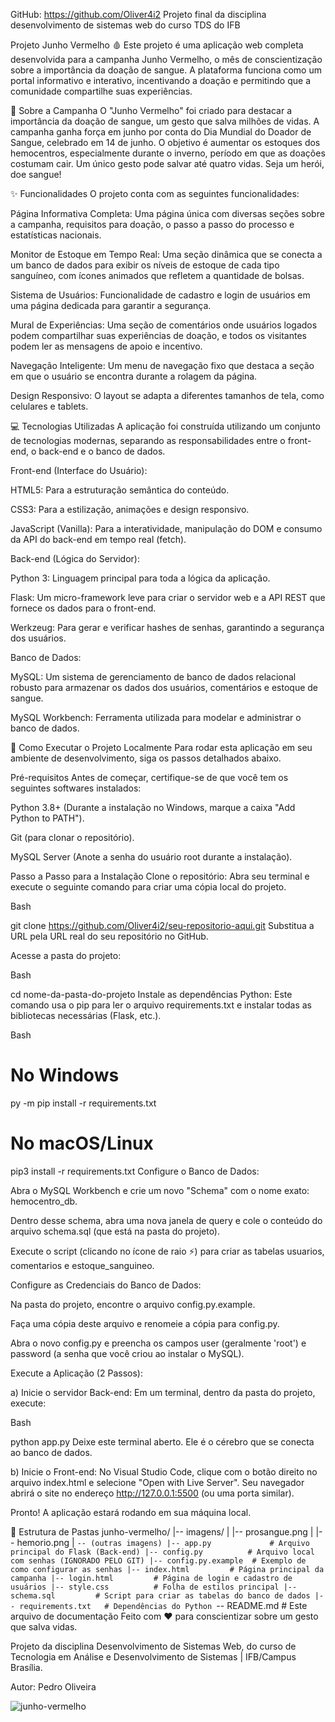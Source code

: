 GitHub: https://github.com/Oliver4i2
Projeto final da disciplina desenvolvimento de sistemas web do curso TDS do IFB

Projeto Junho Vermelho 🩸
Este projeto é uma aplicação web completa desenvolvida para a campanha Junho Vermelho, o mês de conscientização sobre a importância da doação de sangue. A plataforma funciona como um portal informativo e interativo, incentivando a doação e permitindo que a comunidade compartilhe suas experiências.

📜 Sobre a Campanha
O "Junho Vermelho" foi criado para destacar a importância da doação de sangue, um gesto que salva milhões de vidas. A campanha ganha força em junho por conta do Dia Mundial do Doador de Sangue, celebrado em 14 de junho. O objetivo é aumentar os estoques dos hemocentros, especialmente durante o inverno, período em que as doações costumam cair. Um único gesto pode salvar até quatro vidas. Seja um herói, doe sangue!

✨ Funcionalidades
O projeto conta com as seguintes funcionalidades:

Página Informativa Completa: Uma página única com diversas seções sobre a campanha, requisitos para doação, o passo a passo do processo e estatísticas nacionais.

Monitor de Estoque em Tempo Real: Uma seção dinâmica que se conecta a um banco de dados para exibir os níveis de estoque de cada tipo sanguíneo, com ícones animados que refletem a quantidade de bolsas.

Sistema de Usuários: Funcionalidade de cadastro e login de usuários em uma página dedicada para garantir a segurança.

Mural de Experiências: Uma seção de comentários onde usuários logados podem compartilhar suas experiências de doação, e todos os visitantes podem ler as mensagens de apoio e incentivo.

Navegação Inteligente: Um menu de navegação fixo que destaca a seção em que o usuário se encontra durante a rolagem da página.

Design Responsivo: O layout se adapta a diferentes tamanhos de tela, como celulares e tablets.

💻 Tecnologias Utilizadas
A aplicação foi construída utilizando um conjunto de tecnologias modernas, separando as responsabilidades entre o front-end, o back-end e o banco de dados.

Front-end (Interface do Usuário):

HTML5: Para a estruturação semântica do conteúdo.

CSS3: Para a estilização, animações e design responsivo.

JavaScript (Vanilla): Para a interatividade, manipulação do DOM e consumo da API do back-end em tempo real (fetch).

Back-end (Lógica do Servidor):

Python 3: Linguagem principal para toda a lógica da aplicação.

Flask: Um micro-framework leve para criar o servidor web e a API REST que fornece os dados para o front-end.

Werkzeug: Para gerar e verificar hashes de senhas, garantindo a segurança dos usuários.

Banco de Dados:

MySQL: Um sistema de gerenciamento de banco de dados relacional robusto para armazenar os dados dos usuários, comentários e estoque de sangue.

MySQL Workbench: Ferramenta utilizada para modelar e administrar o banco de dados.

🚀 Como Executar o Projeto Localmente
Para rodar esta aplicação em seu ambiente de desenvolvimento, siga os passos detalhados abaixo.

Pré-requisitos
Antes de começar, certifique-se de que você tem os seguintes softwares instalados:

Python 3.8+ (Durante a instalação no Windows, marque a caixa "Add Python to PATH").

Git (para clonar o repositório).

MySQL Server (Anote a senha do usuário root durante a instalação).

Passo a Passo para a Instalação
Clone o repositório: Abra seu terminal e execute o seguinte comando para criar uma cópia local do projeto.

Bash

git clone https://github.com/Oliver4i2/seu-repositorio-aqui.git
Substitua a URL pela URL real do seu repositório no GitHub.

Acesse a pasta do projeto:

Bash

cd nome-da-pasta-do-projeto
Instale as dependências Python: Este comando usa o pip para ler o arquivo requirements.txt e instalar todas as bibliotecas necessárias (Flask, etc.).

Bash

# No Windows
py -m pip install -r requirements.txt

# No macOS/Linux
pip3 install -r requirements.txt
Configure o Banco de Dados:

Abra o MySQL Workbench e crie um novo "Schema" com o nome exato: hemocentro_db.

Dentro desse schema, abra uma nova janela de query e cole o conteúdo do arquivo schema.sql (que está na pasta do projeto).

Execute o script (clicando no ícone de raio ⚡️) para criar as tabelas usuarios, comentarios e estoque_sanguineo.

Configure as Credenciais do Banco de Dados:

Na pasta do projeto, encontre o arquivo config.py.example.

Faça uma cópia deste arquivo e renomeie a cópia para config.py.

Abra o novo config.py e preencha os campos user (geralmente 'root') e password (a senha que você criou ao instalar o MySQL).

Execute a Aplicação (2 Passos):

a) Inicie o servidor Back-end: Em um terminal, dentro da pasta do projeto, execute:

Bash

python app.py
Deixe este terminal aberto. Ele é o cérebro que se conecta ao banco de dados.

b) Inicie o Front-end: No Visual Studio Code, clique com o botão direito no arquivo index.html e selecione "Open with Live Server". Seu navegador abrirá o site no endereço http://127.0.0.1:5500 (ou uma porta similar).

Pronto! A aplicação estará rodando em sua máquina local.

📂 Estrutura de Pastas
junho-vermelho/
|-- imagens/
|   |-- prosangue.png
|   |-- hemorio.png
|   `-- (outras imagens)
|-- app.py             # Arquivo principal do Flask (Back-end)
|-- config.py          # Arquivo local com senhas (IGNORADO PELO GIT)
|-- config.py.example  # Exemplo de como configurar as senhas
|-- index.html         # Página principal da campanha
|-- login.html         # Página de login e cadastro de usuários
|-- style.css          # Folha de estilos principal
|-- schema.sql         # Script para criar as tabelas do banco de dados
|-- requirements.txt   # Dependências do Python
`-- README.md          # Este arquivo de documentação
Feito com ❤️ para conscientizar sobre um gesto que salva vidas.

Projeto da disciplina Desenvolvimento de Sistemas Web, do curso de Tecnologia em Análise e Desenvolvimento de Sistemas | IFB/Campus Brasília.

Autor: Pedro Oliveira




![junho-vermelho](https://github.com/user-attachments/assets/568f363f-a7d4-4f77-95e7-3d8d6e76fd4d)
